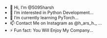 - 👋 Hi, I’m @5095harsh
- 👀 I’m interested in Python Development...
- 🌱 I’m currently learning PyTorch...
- 📫 Contact Me on Instagram as @h_ars_h._ ...
- ⚡ Fun fact: You Will Enjoy My Company...

<!---
5095harsh/5095harsh is a ✨ special ✨ repository because its `README.md` (this file) appears on your GitHub profile.
You can click the Preview link to take a look at your changes.
--->
